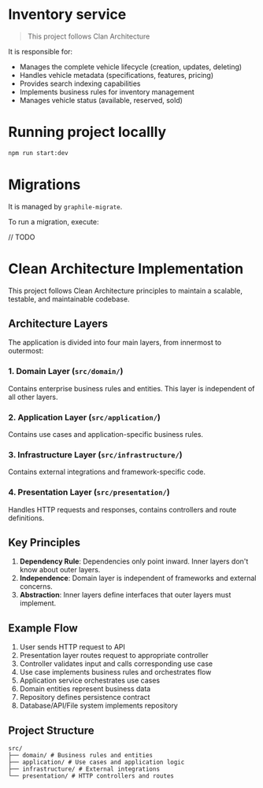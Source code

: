 # Inventory service

> This project follows Clan Architecture

It is responsible for:

- Manages the complete vehicle lifecycle (creation, updates, deleting)
- Handles vehicle metadata (specifications, features, pricing)
- Provides search indexing capabilities
- Implements business rules for inventory management
- Manages vehicle status (available, reserved, sold)

# Running project locallly

```bash
npm run start:dev
```

# Migrations

It is managed by `graphile-migrate`.

To run a migration, execute:

// TODO

# Clean Architecture Implementation

This project follows Clean Architecture principles to maintain a scalable, testable, and maintainable codebase.

## Architecture Layers

The application is divided into four main layers, from innermost to outermost:

### 1. Domain Layer (`src/domain/`)

Contains enterprise business rules and entities. This layer is independent of all other layers.

### 2. Application Layer (`src/application/`)

Contains use cases and application-specific business rules.

### 3. Infrastructure Layer (`src/infrastructure/`)

Contains external integrations and framework-specific code.

### 4. Presentation Layer (`src/presentation/`)

Handles HTTP requests and responses, contains controllers and route definitions.

## Key Principles

1. **Dependency Rule**: Dependencies only point inward. Inner layers don't know about outer layers.
2. **Independence**: Domain layer is independent of frameworks and external concerns.
3. **Abstraction**: Inner layers define interfaces that outer layers must implement.

## Example Flow

1. User sends HTTP request to API
2. Presentation layer routes request to appropriate controller
3. Controller validates input and calls corresponding use case
4. Use case implements business rules and orchestrates flow
5. Application service orchestrates use cases
6. Domain entities represent business data
7. Repository defines persistence contract
8. Database/API/File system implements repository

## Project Structure

```
src/
├── domain/ # Business rules and entities
├── application/ # Use cases and application logic
├── infrastructure/ # External integrations
└── presentation/ # HTTP controllers and routes
```
